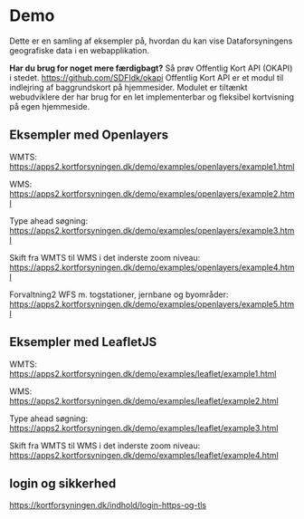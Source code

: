 # Demo

Dette er en samling af eksempler på, hvordan du kan vise Dataforsyningens geografiske data i en webapplikation.

**Har du brug for noget mere færdigbagt?** Så prøv Offentlig Kort API (OKAPI) i stedet.
https://github.com/SDFIdk/okapi
Offentlig Kort API er et modul til indlejring af baggrundskort på hjemmesider. Modulet er tiltænkt webudviklere der har brug for en let implementerbar og fleksibel kortvisning på egen hjemmeside.

## Eksempler med Openlayers

WMTS: https://apps2.kortforsyningen.dk/demo/examples/openlayers/example1.html

WMS: https://apps2.kortforsyningen.dk/demo/examples/openlayers/example2.html

Type ahead søgning: https://apps2.kortforsyningen.dk/demo/examples/openlayers/example3.html

Skift fra WMTS til WMS i det inderste zoom niveau: https://apps2.kortforsyningen.dk/demo/examples/openlayers/example4.html

Forvaltning2 WFS m. togstationer, jernbane og byområder: https://apps2.kortforsyningen.dk/demo/examples/openlayers/example5.html



## Eksempler med LeafletJS

WMTS: https://apps2.kortforsyningen.dk/demo/examples/leaflet/example1.html

WMS: https://apps2.kortforsyningen.dk/demo/examples/leaflet/example2.html

Type ahead søgning: https://apps2.kortforsyningen.dk/demo/examples/leaflet/example3.html

Skift fra WMTS til WMS i det inderste zoom niveau: https://apps2.kortforsyningen.dk/demo/examples/leaflet/example4.html


## login og sikkerhed

https://kortforsyningen.dk/indhold/login-https-og-tls
